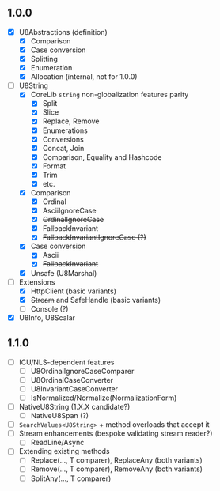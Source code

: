 ## 1.0.0
- [x] U8Abstractions (definition)
    - [x] Comparison
    - [x] Case conversion
    - [x] Splitting
    - [x] Enumeration
    - [x] Allocation (internal, not for 1.0.0)
- [ ] U8String
    - [x] CoreLib `string` non-globalization features parity
        - [x] Split
        - [x] Slice
        - [x] Replace, Remove
        - [x] Enumerations
        - [x] Conversions
        - [x] Concat, Join
        - [x] Comparison, Equality and Hashcode
        - [x] Format
        - [x] Trim
        - [x] etc.
    - [x] Comparison
        - [x] Ordinal
        - [x] AsciiIgnoreCase
        - [x] ~~OrdinalIgnoreCase~~
        - [x] ~~FallbackInvariant~~
        - [x] ~~FallbackInvariantIgnoreCase (?)~~
    - [x] Case conversion
        - [x] Ascii
        - [x] ~~FallbackInvariant~~
    - [x] Unsafe (U8Marshal)
- [ ] Extensions
    - [x] HttpClient (basic variants)
    - [x] ~~Stream~~ and SafeHandle (basic variants)
    - [ ] Console (?)
- [x] U8Info, U8Scalar

## 1.1.0
- [ ] ICU/NLS-dependent features
    - [ ] U8OrdinalIgnoreCaseComparer
    - [ ] U8OrdinalCaseConverter
    - [ ] U8InvariantCaseConverter
    - [ ] IsNormalized/Normalize(NormalizationForm)
- [ ] NativeU8String (1.X.X candidate?)
    - [ ] NativeU8Span (?)
- [ ] `SearchValues<U8String>` + method overloads that accept it
- [ ] Stream enhancements (bespoke validating stream reader?)
    - [ ] ReadLine/Async
- [ ] Extending existing methods
    - [ ] Replace(..., T comparer), ReplaceAny (both variants)
    - [ ] Remove(..., T comparer), RemoveAny (both variants)
    - [ ] SplitAny(..., T comparer)